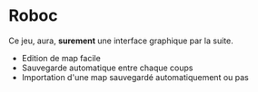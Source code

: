 # Roboc
Ce jeu, aura, **surement** une interface graphique par la suite.

* Edition de map facile
* Sauvegarde automatique entre chaque coups
* Importation d'une map sauvegardé automatiquement ou pas
